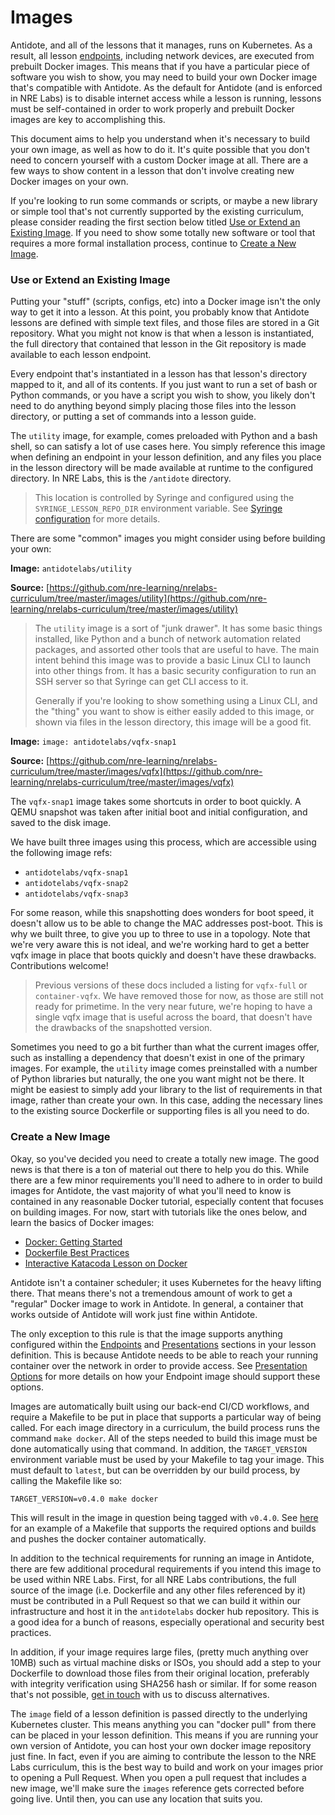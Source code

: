# Images

Antidote, and all of the lessons that it manages, runs on Kubernetes. As a result, all lesson [endpoints](lessons/endpoints.md), including network devices, are executed from prebuilt Docker images. This means that if you have a particular piece of software you wish to show, you may need to build your own Docker image that's compatible with Antidote. As the default for Antidote \(and is enforced in NRE Labs\) is to disable internet access while a lesson is running, lessons must be self-contained in order to work properly and prebuilt Docker images are key to accomplishing this.

This document aims to help you understand when it's necessary to build your own image, as well as how to do it. It's quite possible that you don't need to concern yourself with a custom Docker image at all. There are a few ways to show content in a lesson that don't involve creating new Docker images on your own.

If you're looking to run some commands or scripts, or maybe a new library or simple tool that's not currently supported by the existing curriculum, please consider reading the first section below titled [Use or Extend an Existing Image](images.md#use-or-extend-an-existing-image). If you need to show some totally new software or tool that requires a more formal installation process, continue to [Create a New Image](images.md#create-a-new-image).

### Use or Extend an Existing Image

Putting your "stuff" \(scripts, configs, etc\) into a Docker image isn't the only way to get it into a lesson. At this point, you probably know that Antidote lessons are defined with simple text files, and those files are stored in a Git repository. What you might not know is that when a lesson is instantiated, the full directory that contained that lesson in the Git repository is made available to each lesson endpoint.

Every endpoint that's instantiated in a lesson has that lesson's directory mapped to it, and all of its contents. If you just want to run a set of bash or Python commands, or you have a script you wish to show, you likely don't need to do anything beyond simply placing those files into the lesson directory, or putting a set of commands into a lesson guide.

The `utility` image, for example, comes preloaded with Python and a bash shell, so can satisfy a lot of use cases here. You simply reference this image when defining an endpoint in your lesson definition, and any files you place in the lesson directory will be made available at runtime to the configured directory. In NRE Labs, this is the `/antidote` directory.

> This location is controlled by Syringe and configured using the `SYRINGE_LESSON_REPO_DIR` environment variable. See [Syringe configuration](../antidote-architecture/syringe.md#configuring-syringe) for more details.

There are some "common" images you might consider using before building your own:

**Image:** `antidotelabs/utility`

**Source:** [https://github.com/nre-learning/nrelabs-curriculum/tree/master/images/utility](https://github.com/nre-learning/nrelabs-curriculum/tree/master/images/utility)

> The `utility` image is a sort of "junk drawer". It has some basic things installed, like Python and a bunch of network automation related packages, and assorted other tools that are useful to have. The main intent behind this image was to provide a basic Linux CLI to launch into other things from. It has a basic security configuration to run an SSH server so that Syringe can get CLI access to it.
>
> Generally if you're looking to show something using a Linux CLI, and the "thing" you want to show is either easily added to this image, or shown via files in the lesson directory, this image will be a good fit.

**Image:** `image: antidotelabs/vqfx-snap1` 

**Source:** [https://github.com/nre-learning/nrelabs-curriculum/tree/master/images/vqfx](https://github.com/nre-learning/nrelabs-curriculum/tree/master/images/vqfx)

The `vqfx-snap1` image takes some shortcuts in order to boot quickly. A QEMU snapshot was taken after initial boot and initial configuration, and saved to the disk image.

We have built three images using this process, which are accessible using the following image refs:

* `antidotelabs/vqfx-snap1`
* `antidotelabs/vqfx-snap2`
* `antidotelabs/vqfx-snap3`

For some reason, while this snapshotting does wonders for boot speed, it doesn't allow us to be able to change the MAC addresses post-boot. This is why we built three, to give you up to three to use in a topology. Note that we're very aware this is not ideal, and we're working hard to get a better vqfx image in place that boots quickly and doesn't have these drawbacks. Contributions welcome!

> Previous versions of these docs included a listing for `vqfx-full` or `container-vqfx`. We have removed those for now, as those are still not ready for primetime. In the very near future, we're hoping to have a single vqfx image that is useful across the board, that doesn't have the drawbacks of the snapshotted version.

Sometimes you need to go a bit further than what the current images offer, such as installing a dependency that doesn't exist in one of the primary images. For example, the `utility` image comes preinstalled with a number of Python libraries but naturally, the one you want might not be there. It might be easiest to simply add your library to the list of requirements in that image, rather than create your own. In this case, adding the necessary lines to the existing source Dockerfile or supporting files is all you need to do.

### Create a New Image

Okay, so you've decided you need to create a totally new image. The good news is that there is a ton of material out there to help you do this. While there are a few minor requirements you'll need to adhere to in order to build images for Antidote, the vast majority of what you'll need to know is contained in any reasonable Docker tutorial, especially content that focuses on building images. For now, start with tutorials like the ones below, and learn the basics of Docker images:

* [Docker: Getting Started](https://docs.docker.com/get-started/)
* [Dockerfile Best Practices](https://docs.docker.com/develop/develop-images/dockerfile_best-practices/)
* [Interactive Katacoda Lesson on Docker](https://www.katacoda.com/courses/docker/2)

Antidote isn't a container scheduler; it uses Kubernetes for the heavy lifting there. That means there's not a tremendous amount of work to get a "regular" Docker image to work in Antidote. In general, a container that works outside of Antidote will work just fine within Antidote.

The only exception to this rule is that the image supports anything configured within the [Endpoints](lessons/endpoints.md) and [Presentations](lessons/presentations.md) sections in your lesson definition. This is because Antidote needs to be able to reach your running container over the network in order to provide access. See [Presentation Options](lessons/presentations.md#presentation-options) for more details on how your Endpoint image should support these options.

Images are automatically built using our back-end CI/CD workflows, and require a Makefile to be put in place that supports a particular way of being called. For each image directory in a curriculum, the build process runs the command `make docker`. All of the steps needed to build this image must be done automatically using that command. In addition, the `TARGET_VERSION` environment variable must be used by your Makefile to tag your image. This must default to `latest`, but can be overridden by our build process, by calling the Makefile like so:

```text
TARGET_VERSION=v0.4.0 make docker
```

This will result in the image in question being tagged with `v0.4.0`. See [here](https://github.com/nre-learning/nrelabs-curriculum/tree/master/images/utility/Makefile) for an example of a Makefile that supports the required options and builds and pushes the docker container automatically.

In addition to the technical requirements for running an image in Antidote, there are few additional procedural requirements if you intend this image to be used within NRE Labs. First, for all NRE Labs contributions, the full source of the image \(i.e. Dockerfile and any other files referenced by it\) must be contributed in a Pull Request so that we can build it within our infrastructure and host it in the `antidotelabs` docker hub repository. This is a good idea for a bunch of reasons, especially operational and security best practices.

In addition, if your image requires large files, \(pretty much anything over 10MB\) such as virtual machine disks or ISOs, you should add a step to your Dockerfile to download those files from their original location, preferably with integrity verification using SHA256 hash or similar. If for some reason that's not possible, [get in touch](https://nrelabs.io/community) with us to discuss alternatives.

The `image` field of a lesson definition is passed directly to the underlying Kubernetes cluster. This means anything you can "docker pull" from there can be placed in your lesson definition. This means if you are running your own version of Antidote, you can host your own docker image repository just fine. In fact, even if you are aiming to contribute the lesson to the NRE Labs curriculum, this is the best way to build and work on your images prior to opening a Pull Request. When you open a pull request that includes a new image, we'll make sure the `images` reference gets corrected before going live. Until then, you can use any location that suits you.

